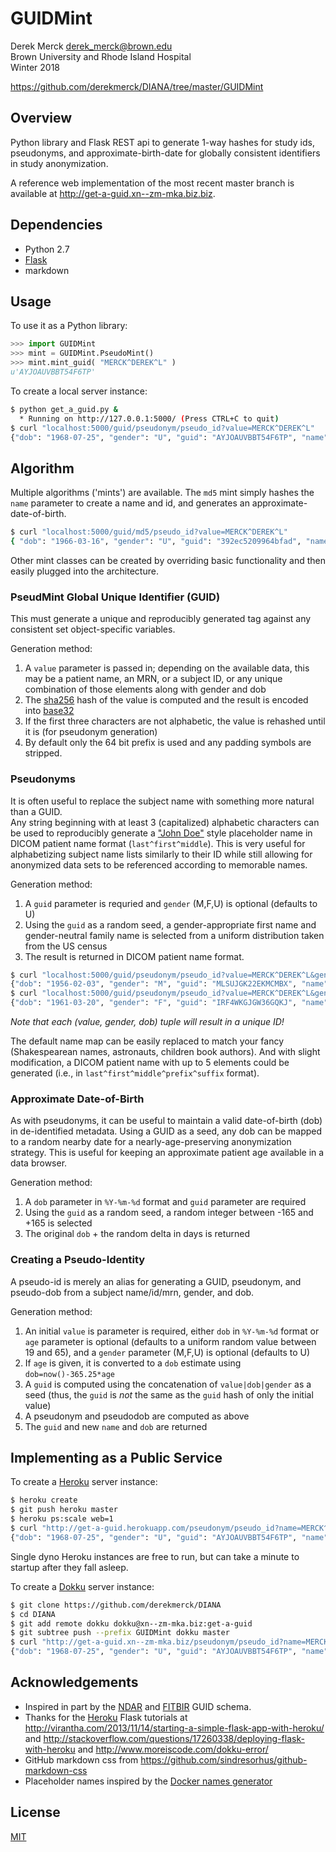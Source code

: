# GUIDMint

Derek Merck <derek_merck@brown.edu>  
Brown University and Rhode Island Hospital  
Winter 2018

<https://github.com/derekmerck/DIANA/tree/master/GUIDMint>

## Overview

Python library and Flask REST api to generate 1-way hashes for study ids, pseudonyms, and approximate-birth-date for globally consistent identifiers in study anonymization.

A reference web implementation of the most recent master branch is available at <http://get-a-guid.xn--zm-mka.biz.biz>.


## Dependencies

- Python 2.7
- [Flask](http://flask.pocoo.org)
- markdown


## Usage

To use it as a Python library:

````python
>>> import GUIDMint
>>> mint = GUIDMint.PseudoMint()
>>> mint.mint_guid( "MERCK^DEREK^L" )
u'AYJOAUVBBT54F6TP'
````

To create a local server instance:

```bash
$ python get_a_guid.py &  
  * Running on http://127.0.0.1:5000/ (Press CTRL+C to quit)  
$ curl "localhost:5000/guid/pseudonym/pseudo_id?value=MERCK^DEREK^L"
{"dob": "1968-07-25", "gender": "U", "guid": "AYJOAUVBBT54F6TP", "name": "ANDRONIS^YEVETTE^J"}
```

## Algorithm

Multiple algorithms ('mints') are available.  The `md5` mint simply hashes the `name` parameter to create a name and id, and generates an approximate-date-of-birth.

```bash
$ curl "localhost:5000/guid/md5/pseudo_id?value=MERCK^DEREK^L"
{ "dob": "1966-03-16", "gender": "U", "guid": "392ec5209964bfad", "name": "392ec5209964bfad"}
```

Other mint classes can be created by overriding basic functionality and then easily plugged into the architecture.

### PseudMint Global Unique Identifier (GUID)

This must generate a unique and reproducibly generated tag against any consistent set object-specific variables.

Generation method:

1. A `value` parameter is passed in; depending on the available data, this may be a patient name, an MRN, or a subject ID, or any unique combination of those elements along with gender and dob
2. The [sha256](http://en.wikipedia.org/wiki/Secure_Hash_Algorithm) hash of the value is computed and the result is encoded into [base32](http://en.wikipedia.org/wiki/Base32)
3. If the first three characters are not alphabetic, the value is rehashed until it is (for pseudonym generation)
4. By default only the 64 bit prefix is used and any padding symbols are stripped.

  
### Pseudonyms

It is often useful to replace the subject name with something more natural than a GUID.  
Any string beginning with at least 3 (capitalized) alphabetic characters can be used to reproducibly generate a ["John Doe"](http://en.wikipedia.org/wiki/John_Doe) style placeholder name in DICOM patient name format (`last^first^middle`).  This is very useful for alphabetizing subject name lists similarly to their ID while still allowing for anonymized data sets to be referenced according to memorable names.

Generation method:

1. A `guid` parameter is requried and `gender` (M,F,U) is optional (defaults to U)
2. Using the `guid` as a random seed, a gender-appropriate first name and gender-neutral family name is selected from a uniform distribution taken from the US census
3. The result is returned in DICOM patient name format.

[pname_fmt]:(http://support.dcmtk.org/docs/classDcmPersonName.html#f8ee9288b91b6842e4417185d548cda9)

```bash
$ curl "localhost:5000/guid/pseudonym/pseudo_id?value=MERCK^DEREK^L&gender=M"
{"dob": "1956-02-03", "gender": "M", "guid": "MLSUJGK22EKMCMBX", "name": "MEMS^LIONEL^S"}
$ curl "localhost:5000/guid/pseudonym/pseudo_id?value=MERCK^DEREK^L&gender=M"
{"dob": "1961-03-20", "gender": "F", "guid": "IRF4WKGJGW36GQKJ", "name": "IACOPINO^RANDA^F"}
```

_Note that each (value, gender, dob) tuple will result in a unique ID!_

The default name map can be easily replaced to match your fancy (Shakespearean names, astronauts, children book authors).  And with slight modification, a DICOM patient name with up to 5 elements could be generated (i.e., in `last^first^middle^prefix^suffix` format).


### Approximate Date-of-Birth

As with pseudonyms, it can be useful to maintain a valid date-of-birth (dob) in de-identified metadata.  Using a GUID as a seed, any dob can be mapped to a random nearby date for a nearly-age-preserving anonymization strategy.  This is useful for keeping an approximate patient age available in a data browser.


Generation method:

1. A `dob` parameter in `%Y-%m-%d` format and `guid` parameter are required
2. Using the `guid` as a random seed, a random integer between -165 and +165 is selected
3. The original `dob` + the random delta in days is returned


### Creating a Pseudo-Identity

A pseudo-id is merely an alias for generating a GUID, pseudonym, and pseudo-dob from a subject name/id/mrn, gender, and dob.
 
Generation method:

1. An initial `value` is parameter is required, either `dob` in `%Y-%m-%d` format or `age` parameter is optional (defaults to a uniform random value between 19 and 65), and a `gender` parameter (M,F,U) is optional (defaults to U)
2. If `age` is given, it is converted to a `dob` estimate using `dob=now()-365.25*age`
3. A `guid` is computed using the concatenation of `value|dob|gender` as a seed (thus, the `guid` is _not_ the same as the `guid` hash of only the initial value)
4. A pseudonym and pseudodob are computed as above
5. The `guid` and new `name` and `dob` are returned


## Implementing as a Public Service

To create a [Heroku](http://www.heroku.com) server instance:

```bash
$ heroku create
$ git push heroku master
$ heroku ps:scale web=1
$ curl "http://get-a-guid.herokuapp.com/pseudonym/pseudo_id?name=MERCK^DEREK^L"
{"dob": "1968-07-25", "gender": "U", "guid": "AYJOAUVBBT54F6TP", "name": "ANDRONIS^YEVETTE^J"} 
```

Single dyno Heroku instances are free to run, but can take a minute to startup after they fall asleep.

To create a [Dokku](http://dokku.viewdocs.io/dokku/) server instance:

```bash
$ git clone https://github.com/derekmerck/DIANA
$ cd DIANA
$ git add remote dokku dokku@xn--zm-mka.biz:get-a-guid
$ git subtree push --prefix GUIDMint dokku master
$ curl "http://get-a-guid.xn--zm-mka.biz/pseudonym/pseudo_id?name=MERCK^DEREK^L"
{"dob": "1968-07-25", "gender": "U", "guid": "AYJOAUVBBT54F6TP", "name": "ANDRONIS^YEVETTE^J"} 
```


## Acknowledgements

- Inspired in part by the [NDAR](https://ndar.nih.gov/ndarpublicweb/tools.html) and [FITBIR](https://fitbir.nih.gov) GUID schema.
- Thanks for the [Heroku](http://www.heroku.com) Flask tutorials at <http://virantha.com/2013/11/14/starting-a-simple-flask-app-with-heroku/> and <http://stackoverflow.com/questions/17260338/deploying-flask-with-heroku> and <http://www.moreiscode.com/dokku-error/>
- GitHub markdown css from <https://github.com/sindresorhus/github-markdown-css>
- Placeholder names inspired by the [Docker names generator](https://github.com/docker/docker/blob/master/pkg/namesgenerator/names-generator.go)


## License

[MIT](http://opensource.org/licenses/mit-license.html)

